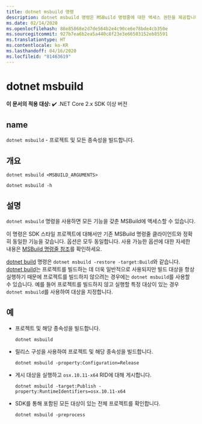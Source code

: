 ```yaml
---
title: dotnet msbuild 명령
description: dotnet msbuild 명령은 MSBuild 명령줄에 대한 액세스 권한을 제공합니다.
ms.date: 02/14/2020
ms.openlocfilehash: 88e85868e2d7de564b2e4c90ce6e78bde4cb350e
ms.sourcegitcommit: 927b7ea6b2ea5a440c8f23e3e66503152eb85591
ms.translationtype: HT
ms.contentlocale: ko-KR
ms.lasthandoff: 04/16/2020
ms.locfileid: "81463619"
---
```

# <a name="dotnet-msbuild"></a>dotnet msbuild

**이 문서의 적용 대상:** ✔️ .NET Core 2.x SDK 이상 버전

## <a name="name"></a>name

`dotnet msbuild` - 프로젝트 및 모든 종속성을 빌드합니다.

## <a name="synopsis"></a>개요

```dotnetcli
dotnet msbuild <MSBUILD_ARGUMENTS>

dotnet msbuild -h
```

## <a name="description"></a>설명

`dotnet msbuild` 명령을 사용하면 모든 기능을 갖춘 MSBuild에 액세스할 수 있습니다.

이 명령은 SDK 스타일 프로젝트에 대해서만 기존 MSBuild 명령줄 클라이언트와 정확히 동일한 기능을 갖습니다. 옵션은 모두 동일합니다. 사용 가능한 옵션에 대한 자세한 내용은 [MSBuild 명령줄 참조](/visualstudio/msbuild/msbuild-command-line-reference)를 확인하세요.

[dotnet build](dotnet-build.md) 명령은 `dotnet msbuild -restore -target:Build`와 같습니다. [dotnet build](dotnet-build.md)는 프로젝트를 빌드하는 데 더욱 일반적으로 사용되지만 빌드 대상을 항상 실행하기 때문에 프로젝트를 빌드하지 않으려는 경우에는 `dotnet msbuild`를 사용할 수 있습니다. 예를 들어 프로젝트를 빌드하지 않고 실행할 특정 대상이 있는 경우 `dotnet msbuild`를 사용하여 대상을 지정합니다.

## <a name="examples"></a>예

- 프로젝트 및 해당 종속성을 빌드합니다.

  ```dotnetcli
  dotnet msbuild
  ```

- 릴리스 구성을 사용하여 프로젝트 및 해당 종속성을 빌드합니다.

  ```dotnetcli
  dotnet msbuild -property:Configuration=Release
  ```

- 게시 대상을 실행하고 `osx.10.11-x64` RID에 대해 게시합니다.

  ```dotnetcli
  dotnet msbuild -target:Publish -property:RuntimeIdentifiers=osx.10.11-x64
  ```

- SDK를 통해 포함된 모든 대상이 있는 전체 프로젝트를 확인합니다.

  ```dotnetcli
  dotnet msbuild -preprocess
  ```
